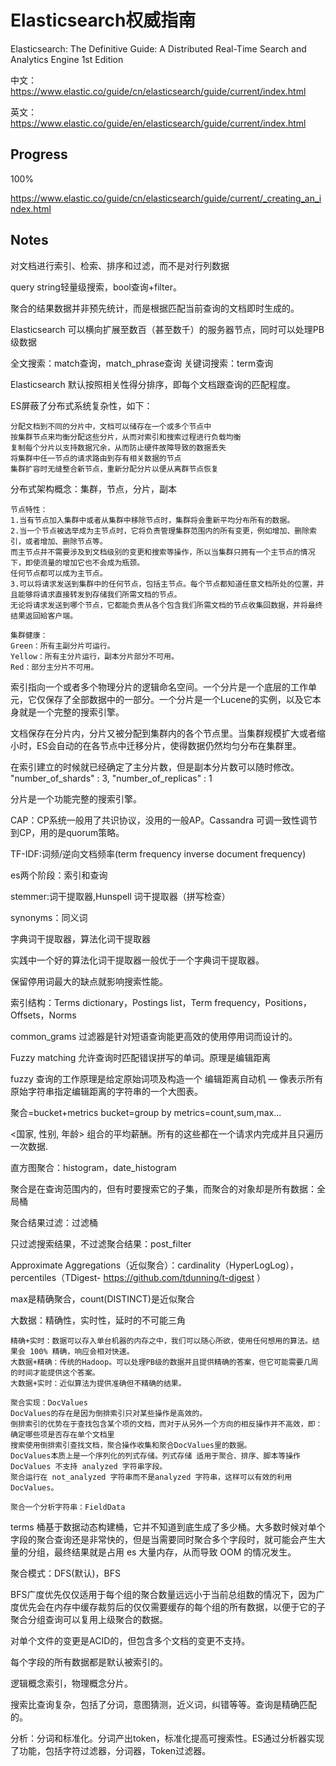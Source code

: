 # Elasticsearch权威指南

Elasticsearch: The Definitive Guide: A Distributed Real-Time Search and Analytics Engine 1st Edition

中文：https://www.elastic.co/guide/cn/elasticsearch/guide/current/index.html

英文：https://www.elastic.co/guide/en/elasticsearch/guide/current/index.html

## Progress

100%

https://www.elastic.co/guide/cn/elasticsearch/guide/current/_creating_an_index.html

## Notes

对文档进行索引、检索、排序和过滤，而不是对行列数据

query string轻量级搜索，bool查询+filter。

聚合的结果数据并非预先统计，而是根据匹配当前查询的文档即时生成的。

Elasticsearch 可以横向扩展至数百（甚至数千）的服务器节点，同时可以处理PB级数据

全文搜索：match查询，match_phrase查询
关键词搜索：term查询

Elasticsearch 默认按照相关性得分排序，即每个文档跟查询的匹配程度。

ES屏蔽了分布式系统复杂性，如下：
```text
分配文档到不同的分片中，文档可以储存在一个或多个节点中
按集群节点来均衡分配这些分片，从而对索引和搜索过程进行负载均衡
复制每个分片以支持数据冗余，从而防止硬件故障导致的数据丢失
将集群中任一节点的请求路由到存有相关数据的节点
集群扩容时无缝整合新节点，重新分配分片以便从离群节点恢复
```

分布式架构概念：集群，节点，分片，副本

```text
节点特性：
1.当有节点加入集群中或者从集群中移除节点时，集群将会重新平均分布所有的数据。
2.当一个节点被选举成为主节点时，它将负责管理集群范围内的所有变更，例如增加、删除索引，或者增加、删除节点等。 
而主节点并不需要涉及到文档级别的变更和搜索等操作，所以当集群只拥有一个主节点的情况下，即使流量的增加它也不会成为瓶颈。 
任何节点都可以成为主节点。
3.可以将请求发送到集群中的任何节点，包括主节点。每个节点都知道任意文档所处的位置，并且能够将请求直接转发到存储我们所需文档的节点。 
无论将请求发送到哪个节点，它都能负责从各个包含我们所需文档的节点收集回数据，并将最终结果返回給客户端。 
```

```text
集群健康：
Green：所有主副分片可运行。
Yellow：所有主分片运行，副本分片部分不可用。
Red：部分主分片不可用。
```

索引指向一个或者多个物理分片的逻辑命名空间。一个分片是一个底层的工作单元，它仅保存了全部数据中的一部分。一个分片是一个Lucene的实例，以及它本身就是一个完整的搜索引擎。

文档保存在分片内，分片又被分配到集群内的各个节点里。当集群规模扩大或者缩小时，ES会自动的在各节点中迁移分片，使得数据仍然均匀分布在集群里。

在索引建立的时候就已经确定了主分片数，但是副本分片数可以随时修改。 "number_of_shards" : 3, "number_of_replicas" : 1

分片是一个功能完整的搜索引擎。





CAP：CP系统一般用了共识协议，没用的一般AP。Cassandra 可调一致性调节到CP，用的是quorum策略。

TF-IDF:词频/逆向文档频率(term frequency inverse document frequency)

es两个阶段：索引和查询

stemmer:词干提取器,Hunspell 词干提取器（拼写检查）

synonyms：同义词

字典词干提取器，算法化词干提取器

实践中一个好的算法化词干提取器一般优于一个字典词干提取器。

保留停用词最大的缺点就影响搜索性能。

索引结构：Terms dictionary，Postings list，Term frequency，Positions，Offsets，Norms

common_grams 过滤器是针对短语查询能更高效的使用停用词而设计的。

Fuzzy matching 允许查询时匹配错误拼写的单词。原理是编辑距离

fuzzy 查询的工作原理是给定原始词项及构造一个 编辑距离自动机 — 像表示所有原始字符串指定编辑距离的字符串的一个大图表。

聚合=bucket+metrics bucket=group by metrics=count,sum,max...

<国家, 性别, 年龄> 组合的平均薪酬。所有的这些都在一个请求内完成并且只遍历一次数据.

直方图聚合：histogram，date_histogram

聚合是在查询范围内的，但有时要搜索它的子集，而聚合的对象却是所有数据：全局桶

聚合结果过滤：过滤桶

只过滤搜索结果，不过滤聚合结果：post_filter

Approximate Aggregations（近似聚合）：cardinality（HyperLogLog），percentiles（TDigest- https://github.com/tdunning/t-digest ）

max是精确聚合，count(DISTINCT)是近似聚合

大数据：精确性，实时性，延时的不可能三角

```text
精确+实时：数据可以存入单台机器的内存之中，我们可以随心所欲，使用任何想用的算法。结果会 100% 精确，响应会相对快速。 
大数据+精确：传统的Hadoop。可以处理PB级的数据并且提供精确的答案，但它可能需要几周的时间才能提供这个答案。 
大数据+实时：近似算法为提供准确但不精确的结果。
```

```text
聚合实现：DocValues
DocValues的存在是因为倒排索引只对某些操作是高效的。 
倒排索引的优势在于查找包含某个项的文档，而对于从另外一个方向的相反操作并不高效，即：确定哪些项是否存在单个文档里
搜索使用倒排索引查找文档，聚合操作收集和聚合DocValues里的数据。 
DocValues本质上是一个序列化的列式存储。列式存储 适用于聚合、排序、脚本等操作DocValues 不支持 analyzed 字符串字段。
聚合运行在 not_analyzed 字符串而不是analyzed 字符串，这样可以有效的利用DocValues。

聚合一个分析字符串：FieldData
```

terms 桶基于数据动态构建桶，它并不知道到底生成了多少桶。大多数时候对单个字段的聚合查询还是非常快的，但是当需要同时聚合多个字段时，就可能会产生大量的分组，最终结果就是占用 es 大量内存，从而导致 OOM 的情况发生。

聚合模式：DFS(默认)，BFS

BFS广度优先仅仅适用于每个组的聚合数量远远小于当前总组数的情况下，因为广度优先会在内存中缓存裁剪后的仅仅需要缓存的每个组的所有数据，以便于它的子聚合分组查询可以复用上级聚合的数据。

对单个文件的变更是ACID的，但包含多个文档的变更不支持。

每个字段的所有数据都是默认被索引的。

逻辑概念索引，物理概念分片。

搜索比查询复杂，包括了分词，意图猜测，近义词，纠错等等。查询是精确匹配的。

分析：分词和标准化。分词产出token，标准化提高可搜索性。ES通过分析器实现了功能，包括字符过滤器，分词器，Token过滤器。